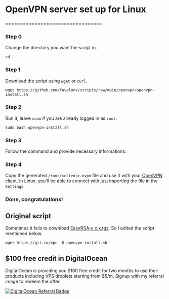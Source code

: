 # OpenVPN server set up for Linux

=================================

### Step 0

Change the directory you want the script in.

```
cd
```

### Step 1

Download the script using `wget` or `curl`.

```
wget https://github.com/favalonx/scripts/raw/main/openvpn/openvpn-install.sh
```

### Step 2

Run it, leave `sudo` if you are already logged in as `root`.

```
sudo bash openvpn-install.sh
```

### Step 3

Follow the command and provide necessary informations.

### Step 4

Copy the generated `/root/<client>.ovpn` file and use it with your [OpenVPN client](https://openvpn.net/vpn-client).
In Linux, you'll be able to connect with just importing the file in the `Settings`.

### Done, congratulations!

## Original script

Sometimes it fails to download [EasyRSA-x.x.x.tgz](https://github.com/OpenVPN/easy-rsa/releases/download/v3.0.8/EasyRSA-3.0.8.tgz). So I edited the script mentioned below.

```
wget https://git.io/vpn -O openvpn-install.sh
```

## $100 free credit in DigitalOcean

DigitalOcean is providing you $100 free credit for two months to use their products including VPS droplets starting from $5/m. Signup with my referral image to redeem the offer.

[![DigitalOcean Referral Badge](https://web-platforms.sfo2.cdn.digitaloceanspaces.com/WWW/Badge%201.svg)](https://www.digitalocean.com/?refcode=93f03a33b121&utm_campaign=Referral_Invite&utm_medium=Referral_Program&utm_source=badge)
